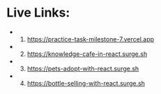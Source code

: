# Live Links:

- 1. https://practice-task-milestone-7.vercel.app

- 2. https://knowledge-cafe-in-react.surge.sh

- 3. https://pets-adopt-with-react.surge.sh

- 4. https://bottle-selling-with-react.surge.sh
